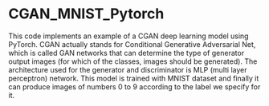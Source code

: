 # CGAN_MNIST_Pytorch
This code implements an example of a CGAN deep learning model using PyTorch.
CGAN actually stands for Conditional Generative Adversarial Net, which is called GAN networks that can determine the type of generator output images (for which of the classes, images should be generated).
The architecture used for the generator and discriminator is MLP (multi layer perceptron) network.
This model is trained with MNIST dataset and finally it can produce images of numbers 0 to 9 according to the label we specify for it.
